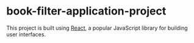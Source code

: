 # book-filter-application-project
 
This project is built using [React](https://reactjs.org/), a popular JavaScript library for building user interfaces.
